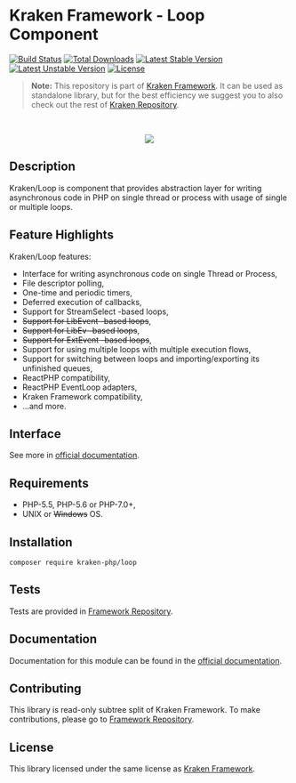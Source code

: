 # Kraken Framework - Loop Component

[![Build Status](https://travis-ci.org/kraken-php/framework.svg)](https://travis-ci.org/kraken-php/framework)
[![Total Downloads](https://poser.pugx.org/kraken-php/loop/downloads)](https://packagist.org/packages/kraken-php/loop) 
[![Latest Stable Version](https://poser.pugx.org/kraken-php/loop/v/stable)](https://packagist.org/packages/kraken-php/loop) 
[![Latest Unstable Version](https://poser.pugx.org/kraken-php/loop/v/unstable)](https://packagist.org/packages/kraken-php/loop) 
[![License](https://poser.pugx.org/kraken-php/framework/license)](https://packagist.org/packages/kraken-php/framework)

> **Note:** This repository is part of [Kraken Framework][3]. It can be used as standalone library, but for the best 
efficiency we suggest you to also check out the rest of [Kraken Repository][5].

<br>
<p align="center">
<img src="https://avatars2.githubusercontent.com/u/15938282?v=3&s=150" />
</p>

## Description

Kraken/Loop is component that provides abstraction layer for writing asynchronous code in PHP on single thread or process
with usage of single or multiple loops.

## Feature Highlights

Kraken/Loop features:

* Interface for writing asynchronous code on single Thread or Process,
* File descriptor polling,
* One-time and periodic timers,
* Deferred execution of callbacks,
* Support for StreamSelect -based loops,
* ~~Support for LibEvent -based loops~~,
* ~~Support for LibEv -based loops~~,
* ~~Support for ExtEvent -based loops~~,
* Support for using multiple loops with multiple execution flows,
* Support for switching between loops and importing/exporting its unfinished queues,
* ReactPHP compatibility,
* ReactPHP EventLoop adapters,
* Kraken Framework compatibility,
* ...and more.

## Interface

See more in [official documentation][2].

## Requirements

* PHP-5.5, PHP-5.6 or PHP-7.0+,
* UNIX or ~~Windows~~ OS.

## Installation

```
composer require kraken-php/loop
```

## Tests

Tests are provided in [Framework Repository][3].

## Documentation

Documentation for this module can be found in the [official documentation][2].

## Contributing

This library is read-only subtree split of Kraken Framework. To make contributions, please go to [Framework Repository][3].

## License

This library licensed under the same license as [Kraken Framework][3].

[1]: http://kraken-php.com
[2]: http://kraken-php.com/docs/0.3/loop
[3]: https://github.com/kraken-php/framework
[4]: https://github.com/kraken-php/kraken
[5]: https://github.com/kraken-php

